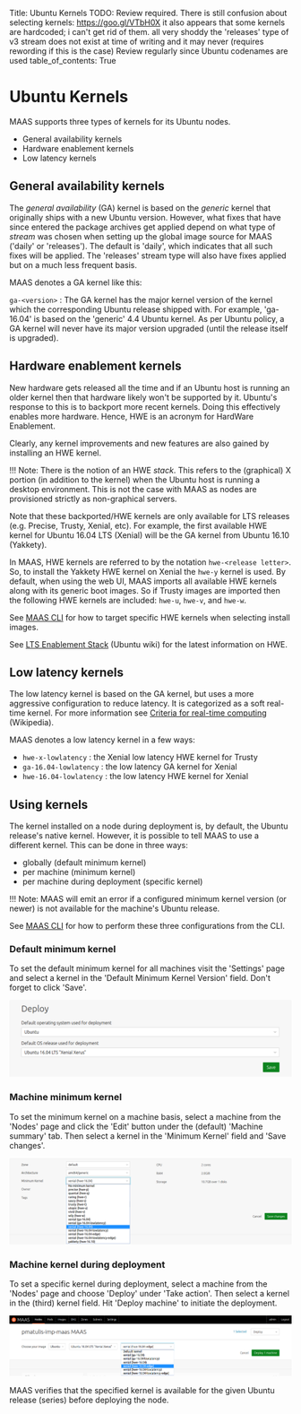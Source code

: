 Title: Ubuntu Kernels
TODO:  Review required. There is still confusion about selecting kernels: https://goo.gl/VTbH0X
       it also appears that some kernels are hardcoded; i can't get rid of them. all very shoddy
       the 'releases' type of v3 stream does not exist at time of writing and it may never (requires rewording if this is the case)
       Review regularly since Ubuntu codenames are used
table_of_contents: True


# Ubuntu Kernels

MAAS supports three types of kernels for its Ubuntu nodes.

- General availability kernels
- Hardware enablement kernels
- Low latency kernels


## General availability kernels

The *general availability* (GA) kernel is based on the *generic* kernel that
originally ships with a new Ubuntu version. However, what fixes that have since
entered the package archives get applied depend on what type of *stream* was
chosen when setting up the global image source for MAAS ('daily' or
'releases'). The default is 'daily', which indicates that all such fixes will
be applied. The 'releases' stream type will also have fixes applied but on a
much less frequent basis.

MAAS denotes a GA kernel like this:

`ga-<version>` : The GA kernel has the major kernel version of the kernel which
the corresponding Ubuntu release shipped with. For example, 'ga-16.04' is based
on the 'generic' 4.4 Ubuntu kernel. As per Ubuntu policy, a GA kernel will
never have its major version upgraded (until the release itself is upgraded).


## Hardware enablement kernels

New hardware gets released all the time and if an Ubuntu host is running an
older kernel then that hardware likely won't be supported by it. Ubuntu's
response to this is to backport more recent kernels. Doing this effectively
enables more hardware. Hence, HWE is an acronym for HardWare Enablement.

Clearly, any kernel improvements and new features are also gained by installing
an HWE kernel.

!!! Note: 
    There is the notion of an HWE *stack*. This refers to the (graphical)
    X portion (in addition to the kernel) when the Ubuntu host is running a desktop
    environment. This is not the case with MAAS as nodes are provisioned strictly
    as non-graphical servers.

Note that these backported/HWE kernels are only available for LTS releases
(e.g. Precise, Trusty, Xenial, etc). For example, the first available HWE
kernel for Ubuntu 16.04 LTS (Xenial) will be the GA kernel from Ubuntu 16.10
(Yakkety). 

In MAAS, HWE kernels are referred to by the notation `hwe-<release letter>`.
So, to install the Yakkety HWE kernel on Xenial the `hwe-y` kernel is used.
By default, when using the web UI, MAAS imports all available HWE kernels along
with its generic boot images. So if Trusty images are imported then the
following HWE kernels are included: `hwe-u`, `hwe-v`, and `hwe-w`.

See [MAAS CLI][cli-select-images] for how to target specific HWE kernels when
selecting install images.

See [LTS Enablement Stack][ubuntu-wiki-hwe] (Ubuntu wiki) for the latest
information on HWE.


## Low latency kernels

The low latency kernel is based on the GA kernel, but uses a more aggressive
configuration to reduce latency. It is categorized as a soft real-time kernel.
For more information see
[Criteria for real-time computing][wikipedia-real-time-computing] (Wikipedia).

MAAS denotes a low latency kernel in a few ways:

- `hwe-x-lowlatency` : the Xenial low latency HWE kernel for Trusty
- `ga-16.04-lowlatency` : the low latency GA kernel for Xenial
- `hwe-16.04-lowlatency` : the low latency HWE kernel for Xenial


## Using kernels

The kernel installed on a node during deployment is, by default, the Ubuntu
release's native kernel. However, it is possible to tell MAAS to use a
different kernel. This can be done in three ways:

- globally (default minimum kernel)
- per machine (minimum kernel)
- per machine during deployment (specific kernel)

!!! Note: 
    MAAS will emit an error if a configured minimum kernel version (or
    newer) is not available for the machine's Ubuntu release.

See [MAAS CLI][cli-set-a-default-minimum-hwe-kernel] for how to perform these
three configurations from the CLI.

### Default minimum kernel

To set the default minimum kernel for all machines visit the 'Settings' page
and select a kernel in the 'Default Minimum Kernel Version' field. Don't
forget to click 'Save'.

![default minimum kernel][img__2.2_default-minimum-kernel]

### Machine minimum kernel

To set the minimum kernel on a machine basis, select a machine from the 'Nodes'
page and click the 'Edit' button under the (default) 'Machine summary' tab.
Then select a kernel in the 'Minimum Kernel' field and 'Save changes'.

![machine minimum kernel][img__2.2_machine-minimum-kernel]

### Machine kernel during deployment

To set a specific kernel during deployment, select a machine from the 'Nodes'
page and choose 'Deploy' under 'Take action'. Then select a kernel in the
(third) kernel field. Hit 'Deploy machine' to initiate the deployment.

![machine during deploy kernel][img__2.2_machine-during-deploy-kernel]

MAAS verifies that the specified kernel is available for the given Ubuntu
release (series) before deploying the node. 


<!-- LINKS -->

[cli-select-images]: manage-cli-images.md#select-images
[ubuntu-wiki-hwe]: https://wiki.ubuntu.com/Kernel/LTSEnablementStack
[wikipedia-real-time-computing]: https://en.wikipedia.org/wiki/Real-time_computing#Criteria_for_real-time_computing
[cli-set-a-default-minimum-hwe-kernel]: manage-cli-advanced.md#set-a-default-minimum-hwe-kernel

[img__2.2_default-minimum-kernel]: ../media/installconfig-nodes-ubuntu-kernels__2.2_default-minimum-kernel.png
[img__2.2_machine-minimum-kernel]: ../media/installconfig-nodes-ubuntu-kernels__2.2_machine-minimum-kernel.png
[img__2.2_machine-during-deploy-kernel]: ../media/installconfig-nodes-ubuntu-kernels__2.2_machine-during-deploy-kernel.png
